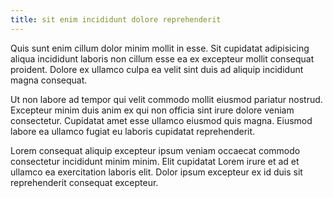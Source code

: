 ```yaml
---
title: sit enim incididunt dolore reprehenderit
---
```


Quis sunt enim cillum dolor minim mollit in esse. Sit cupidatat adipisicing aliqua incididunt laboris non cillum esse ea ex excepteur mollit consequat proident. Dolore ex ullamco culpa ea velit sint duis ad aliquip incididunt magna consequat.

Ut non labore ad tempor qui velit commodo mollit eiusmod pariatur nostrud. Excepteur minim duis anim ex qui non officia sint irure dolore veniam consectetur. Cupidatat amet esse ullamco eiusmod quis magna. Eiusmod labore ea ullamco fugiat eu laboris cupidatat reprehenderit.

Lorem consequat aliquip excepteur ipsum veniam occaecat commodo consectetur incididunt minim minim. Elit cupidatat Lorem irure et ad et ullamco ea exercitation laboris elit. Dolor ipsum excepteur ex id duis sit reprehenderit consequat excepteur.